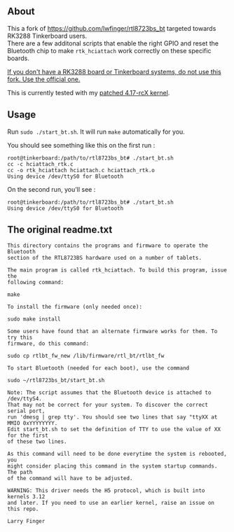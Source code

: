 About
-----

This a fork of https://github.com/lwfinger/rtl8723bs_bt targeted
towards RK3288 Tinkerboard users.  
There are a few additonal scripts that enable the right GPIO and reset
the Bluetooth chip to make `rtk_hciattach` work correctly on these
specific boards.

[If you don't have a RK3288 board or Tinkerboard systems, do not use
this fork. Use the official one.](https://github.com/lwfinger/rtl8723bs_bt)

This is currently tested with my [patched 4.17-rcX kernel](https://github.com/Miouyouyou/RockMyy).

Usage
-----

Run `sudo ./start_bt.sh`. It will run `make` automatically for you.

You should see something like this on the first run :

```
root@tinkerboard:/path/to/rtl8723bs_bt# ./start_bt.sh 
cc -c hciattach_rtk.c
cc -o rtk_hciattach hciattach.c hciattach_rtk.o  
Using device /dev/ttyS0 for Bluetooth
```

On the second run, you'll see :
```
root@tinkerboard:/path/to/rtl8723bs_bt# ./start_bt.sh 
Using device /dev/ttyS0 for Bluetooth
```

The original readme.txt
-----------------------

```
This directory contains the programs and firmware to operate the Bluetooth
section of the RTL8723BS hardware used on a number of tablets.

The main program is called rtk_hciattach. To build this program, issue the
following command:

make

To install the firmware (only needed once):

sudo make install

Some users have found that an alternate firmware works for them. To try this
firmware, do this command:

sudo cp rtlbt_fw_new /lib/firmware/rtl_bt/rtlbt_fw

To start Bluetooth (needed for each boot), use the command

sudo ~/rtl8723bs_bt/start_bt.sh

Note: The script assumes that the Bluetooth device is attached to /dev/ttyS4.
That may not be correct for your system. To discover the correct serial port,
run 'dmesg | grep tty'. You should see two lines that say "ttyXX at MMIO 0xYYYYYYYY.
Edit start_bt.sh to set the definition of TTY to use the value of XX for the first
of these two lines.

As this command will need to be done everytime the system is rebooted, you
might consider placing this command in the system startup commands. The path
of the command will have to be adjusted.

WARNING: This driver needs the H5 protocol, which is built into kernels 3.12
and later. If you need to use an earlier kernel, raise an issue on this repo.

Larry Finger
```

